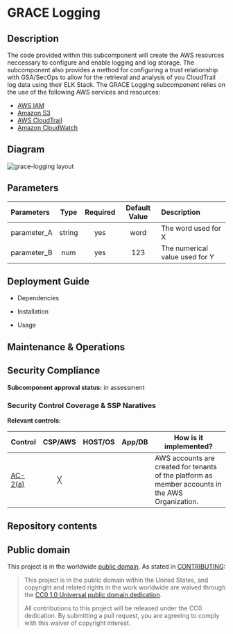 # GRACE Logging

## Description
The code provided within this subcomponent will create the AWS resources neccessary to configure and enable logging and log storage.  The subcomponent also provides a method for configuring a trust relationship with GSA/SecOps to allow for the retrieval and analysis of you CloudTrail log data using their ELK Stack. The GRACE Logging subcomponent relies on the use of the following AWS services and resources:

* [AWS IAM](https://aws.amazon.com/iam/)
* [Amazon S3](https://aws.amazon.com/s3/)
* [AWS CloudTrail](https://aws.amazon.com/cloudtrail/)
* [Amazon CloudWatch](https://aws.amazon.com/cloudwatch/)

## Diagram
![grace-logging layout](http://www.plantuml.com/plantuml/proxy?cache=no&src=https://raw.github.com/GSA/grace-logging/grace-logging-documentation/res/diagram.uml)

## Parameters
|      Parameters      	|  Type  	| Required 	|     Default Value     	|                  Description                  |
|:--------------------	|:------:	|:--------:	|:---------------------:	|:---------------------------------------------	|
| parameter_A           | string 	|    yes   	|        word       	    | The word used for X            	              |
| parameter_B           | num 	  |    yes   	|        123       	      | The numerical value used for Y                |

## Deployment Guide

* Dependencies

* Installation

* Usage

## Maintenance & Operations


## Security Compliance
**Subcomponent approval status:** in assessment



### Security Control Coverage & SSP Naratives

**Relevant controls:**

Control | CSP/AWS | HOST/OS | App/DB | How is it implemented?
--- | :---: | :---: | :---: | ---
[AC-2(a)](https://nvd.nist.gov/800-53/Rev4/control/AC-2) | ╳ | | | AWS accounts are created for tenants of the platform as member accounts in the AWS Organization.

## Repository contents


## Public domain

This project is in the worldwide [public domain](LICENSE.md). As stated in [CONTRIBUTING](CONTRIBUTING.md):

> This project is in the public domain within the United States, and copyright and related rights in the work worldwide are waived through the [CC0 1.0 Universal public domain dedication](https://creativecommons.org/publicdomain/zero/1.0/).
>
> All contributions to this project will be released under the CC0 dedication. By submitting a pull request, you are agreeing to comply with this waiver of copyright interest.
